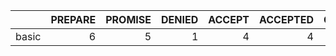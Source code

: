 |       |   PREPARE |   PROMISE |   DENIED |   ACCEPT |   ACCEPTED |   CONFIRMATION |   DECIDE |   503 |
|:------|----------:|----------:|---------:|---------:|-----------:|---------------:|---------:|------:|
| basic |         6 |         5 |        1 |        4 |          4 |              2 |        4 |     1 |

